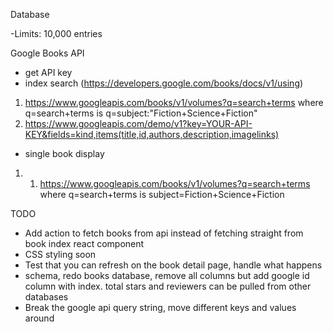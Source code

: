 Database

-Limits: 10,000 entries

Google Books API
-   get API key
-   index search (https://developers.google.com/books/docs/v1/using)
  1.  https://www.googleapis.com/books/v1/volumes?q=search+terms
      where q=search+terms is q=subject:"Fiction+Science+Fiction"
  2.  https://www.googleapis.com/demo/v1?key=YOUR-API-KEY&fields=kind,items(title,id,authors,description,imagelinks)

-   single book display
  1.    1.  https://www.googleapis.com/books/v1/volumes?q=search+terms
        where q=search+terms is subject=Fiction+Science+Fiction


TODO

- Add action to fetch books from api instead of fetching straight from book
index react component
- CSS styling soon
- Test that you can refresh on the book detail page, handle what happens
- schema, redo books database, remove all columns but add google id column with index. total stars and reviewers can be pulled from other databases
- Break the google api query string, move different keys and values around
